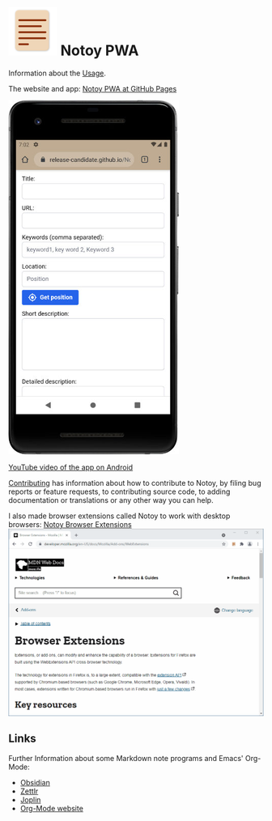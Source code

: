 # ![](./images/transparent_96.png) Notoy PWA

Information about the [Usage](./usage.md).

The website and app: [Notoy PWA at GitHub Pages](https://release-candidate.github.io/Notoy-PWA/http/index.html)

![Notoy app on mobile](./images/android.jpg)

[YouTube video of the app on Android](https://youtu.be/xJgV62jFl-s)

[Contributing](./contributing.md) has information about how to contribute to Notoy, by
filing bug reports or feature requests, to contributing source code, to adding documentation
or translations or any other way you can help.

I also made browser extensions called Notoy to work with desktop browsers: [Notoy Browser Extensions](https://github.com/Release-Candidate/Notoy-BrowserExtensions)
![GIF showing the usage of the Notoy browser extension](https://github.com/Release-Candidate/Notoy-BrowserExtensions/raw/main/docs/images/video_en_mdn.gif)

## Links

Further Information about some Markdown note programs and Emacs' Org-Mode:

- [Obsidian](https://obsidian.md/)
- [Zettlr](https://zettlr.com/)
- [Joplin](https://joplinapp.org/)
- [Org-Mode website](https://orgmode.org/)
